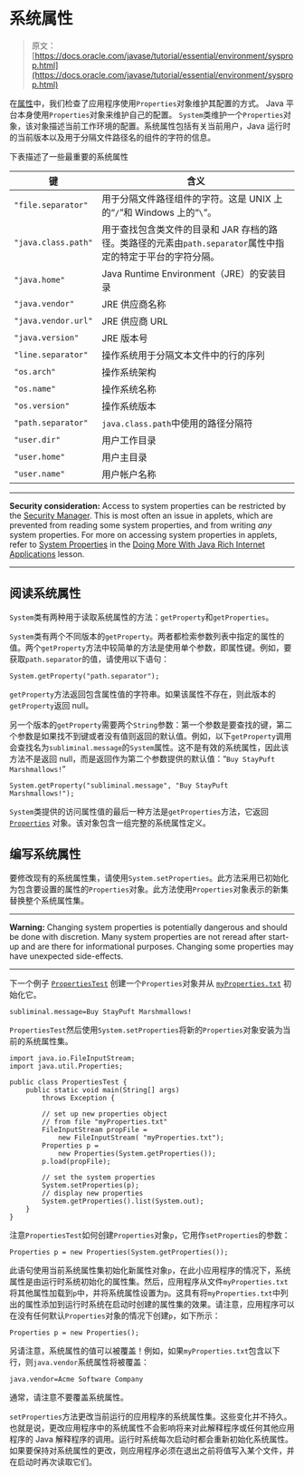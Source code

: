 # 系统属性

> 原文： [https://docs.oracle.com/javase/tutorial/essential/environment/sysprop.html](https://docs.oracle.com/javase/tutorial/essential/environment/sysprop.html)

在[属性](properties.html)中，我们检查了应用程序使用`Properties`对象维护其配置的方式。 Java 平台本身使用`Properties`对象来维护自己的配置。 `System`类维护一个`Properties`对象，该对象描述当前工作环境的配置。系统属性包括有关当前用户，Java 运行时的当前版本以及用于分隔文件路径名的组件的字符的信息。

下表描述了一些最重要的系统属性

| 键 | 含义 |
| --- | --- |
| `"file.separator"` | 用于分隔文件路径组件的字符。这是 UNIX 上的“`/`”和 Windows 上的“`\`”。 |
| `"java.class.path"` | 用于查找包含类文件的目录和 JAR 存档的路径。类路径的元素由`path.separator`属性中指定的特定于平台的字符分隔。 |
| `"java.home"` | Java Runtime Environment（JRE）的安装目录 |
| `"java.vendor"` | JRE 供应商名称 |
| `"java.vendor.url"` | JRE 供应商 URL |
| `"java.version"` | JRE 版本号 |
| `"line.separator"` | 操作系统用于分隔文本文件中的行的序列 |
| `"os.arch"` | 操作系统架构 |
| `"os.name"` | 操作系统名称 |
| `"os.version"` | 操作系统版本 |
| `"path.separator"` | `java.class.path`中使用的路径分隔符 |
| `"user.dir"` | 用户工作目录 |
| `"user.home"` | 用户主目录 |
| `"user.name"` | 用户帐户名称 |

* * *

**Security consideration:** Access to system properties can be restricted by the [Security Manager](security.html). This is most often an issue in applets, which are prevented from reading some system properties, and from writing _any_ system properties. For more on accessing system properties in applets, refer to [System Properties](../../deployment/doingMoreWithRIA/properties.html) in the [Doing More With Java Rich Internet Applications](../../deployment/doingMoreWithRIA/index.html) lesson.

* * *

## 阅读系统属性

`System`类有两种用于读取系统属性的方法：`getProperty`和`getProperties`。

`System`类有两个不同版本的`getProperty`。两者都检索参数列表中指定的属性的值。两个`getProperty`方法中较简单的方法是使用单个参数，即属性键。例如，要获取`path.separator`的值，请使用以下语句：

```
System.getProperty("path.separator");

```

`getProperty`方法返回包含属性值的字符串。如果该属性不存在，则此版本的`getProperty`返回 null。

另一个版本的`getProperty`需要两个`String`参数：第一个参数是要查找的键，第二个参数是如果找不到键或者没有值则返回的默认值。例如，以下`getProperty`调用会查找名为`subliminal.message`的`System`属性。这不是有效的系统属性，因此该方法不是返回 null，而是返回作为第二个参数提供的默认值：“`Buy StayPuft Marshmallows!`”

```
System.getProperty("subliminal.message", "Buy StayPuft Marshmallows!");

```

`System`类提供的访问属性值的最后一种方法是`getProperties`方法，它返回 [`Properties`](https://docs.oracle.com/javase/8/docs/api/java/util/Properties.html) 对象。该对象包含一组完整的系统属性定义。

## 编写系统属性

要修改现有的系统属性集，请使用`System.setProperties`。此方法采用已初始化为包含要设置的属性的`Properties`对象。此方法使用`Properties`对象表示的新集替换整个系统属性集。

* * *

**Warning:** Changing system properties is potentially dangerous and should be done with discretion. Many system properties are not reread after start-up and are there for informational purposes. Changing some properties may have unexpected side-effects.

* * *

下一个例子 [`PropertiesTest`](examples/PropertiesTest.java) 创建一个`Properties`对象并从 [`myProperties.txt`](examples/myProperties.txt) 初始化它。

```
subliminal.message=Buy StayPuft Marshmallows!

```

`PropertiesTest`然后使用`System.setProperties`将新的`Properties`对象安装为当前的系统属性集。

```
import java.io.FileInputStream;
import java.util.Properties;

public class PropertiesTest {
    public static void main(String[] args)
        throws Exception {

        // set up new properties object
        // from file "myProperties.txt"
        FileInputStream propFile =
            new FileInputStream( "myProperties.txt");
        Properties p =
            new Properties(System.getProperties());
        p.load(propFile);

        // set the system properties
        System.setProperties(p);
        // display new properties
        System.getProperties().list(System.out);
    }
}

```

注意`PropertiesTest`如何创建`Properties`对象`p`，它用作`setProperties`的参数：

```
Properties p = new Properties(System.getProperties());

```

此语句使用当前系统属性集初始化新属性对象`p`，在此小应用程序的情况下，系统属性是由运行时系统初始化的属性集。然后，应用程序从文件`myProperties.txt`将其他属性加载到`p`中，并将系统属性设置为`p`。这具有将`myProperties.txt`中列出的属性添加到运行时系统在启动时创建的属性集的效果。请注意，应用程序可以在没有任何默认`Properties`对象的情况下创建`p`，如下所示：

```
Properties p = new Properties();

```

另请注意，系统属性的值可以被覆盖！例如，如果`myProperties.txt`包含以下行，则`java.vendor`系统属性将被覆盖：

```
java.vendor=Acme Software Company

```

通常，请注意不要覆盖系统属性。

`setProperties`方法更改当前运行的应用程序的系统属性集。这些变化并不持久。也就是说，更改应用程序中的系统属性不会影响将来对此解释程序或任何其他应用程序的 Java 解释程序的调用。运行时系统每次启动时都会重新初始化系统属性。如果要保持对系统属性的更改，则应用程序必须在退出之前将值写入某个文件，并在启动时再次读取它们。